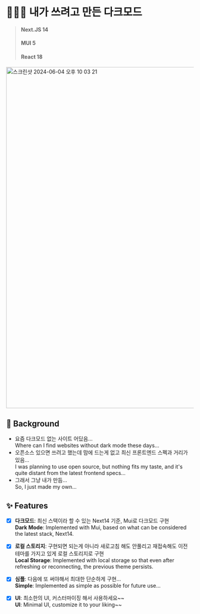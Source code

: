 # 👨🏻‍💻 내가 쓰려고 만든 다크모드
> #### Next.JS 14
> #### MUI 5
> #### React 18

<img width="915" alt="스크린샷 2024-06-04 오후 10 03 21" src="https://github.com/Moonjuun/NextJS-DarkMode/assets/98331852/5d4278ad-209b-4a9e-b5d9-4a6179f0f91b">

## 🤔 Background
- 요즘 다크모드 없는 사이트 어딨음...<br/>
Where can I find websites without dark mode these days...
- 오픈소스 있으면 쓰려고 했는데 맘에 드는게 없고 최신 프론트엔드 스펙과 거리가 있음...<br/>
I was planning to use open source, but nothing fits my taste, and it's quite distant from the latest frontend specs...
- 그래서 그냥 내가 만듬...<br/>
So, I just made my own...

## ✨ Features
- [x] **다크모드**: 최신 스택이라 할 수 있는 Next14 기준, Mui로 다크모드 구현 <br/>
**Dark Mode**: Implemented with Mui, based on what can be considered the latest stack, Next14.
- [x] **로컬 스토리지**: 구현되면 되는게 아니라 새로고침 해도 안풀리고 재접속해도 이전 테마를 가지고 있게 로컬 스토리지로 구현<br/>
**Local Storage**: Implemented with local storage so that even after refreshing or reconnecting, the previous theme persists.
- [x] **심플**: 다음에 또 써야해서 최대한 단순하게 구현...<br/>
**Simple**: Implemented as simple as possible for future use...
- [x] **UI**: 최소한의 UI, 커스터마이징 해서 사용하세요~~ <br/>
**UI**: Minimal UI, customize it to your liking~~


